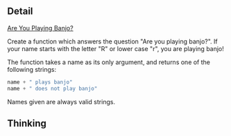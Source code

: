 ## Detail

[Are You Playing Banjo?](https://www.codewars.com/kata/are-you-playing-banjo/train/haskell)

Create a function which answers the question "Are you playing banjo?".
If your name starts with the letter "R" or lower case "r", you are playing banjo!

The function takes a name as its only argument, and returns one of the following strings:

```haskell
name + " plays banjo" 
name + " does not play banjo"
```

Names given are always valid strings.

## Thinking

